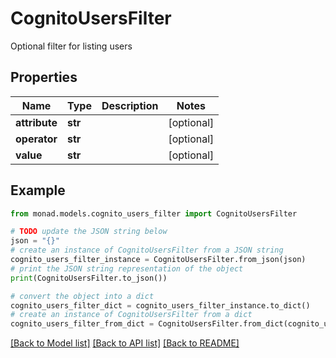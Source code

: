 # CognitoUsersFilter

Optional filter for listing users

## Properties

Name | Type | Description | Notes
------------ | ------------- | ------------- | -------------
**attribute** | **str** |  | [optional] 
**operator** | **str** |  | [optional] 
**value** | **str** |  | [optional] 

## Example

```python
from monad.models.cognito_users_filter import CognitoUsersFilter

# TODO update the JSON string below
json = "{}"
# create an instance of CognitoUsersFilter from a JSON string
cognito_users_filter_instance = CognitoUsersFilter.from_json(json)
# print the JSON string representation of the object
print(CognitoUsersFilter.to_json())

# convert the object into a dict
cognito_users_filter_dict = cognito_users_filter_instance.to_dict()
# create an instance of CognitoUsersFilter from a dict
cognito_users_filter_from_dict = CognitoUsersFilter.from_dict(cognito_users_filter_dict)
```
[[Back to Model list]](../README.md#documentation-for-models) [[Back to API list]](../README.md#documentation-for-api-endpoints) [[Back to README]](../README.md)


